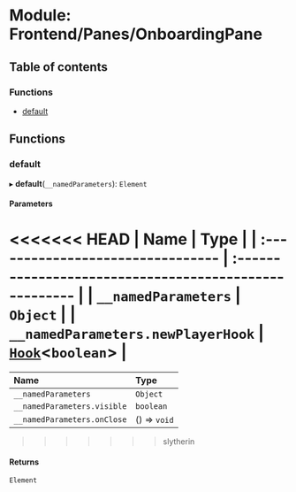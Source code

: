 # Module: Frontend/Panes/OnboardingPane

## Table of contents

### Functions

- [default](Frontend_Panes_OnboardingPane.md#default)

## Functions

### default

▸ **default**(`__namedParameters`): `Element`

#### Parameters

<<<<<<< HEAD
| Name                              | Type                                                   |
| :-------------------------------- | :----------------------------------------------------- |
| `__namedParameters`               | `Object`                                               |
| `__namedParameters.newPlayerHook` | [`Hook`](types_global_GlobalTypes.md#hook)<`boolean`\> |
=======
| Name                        | Type         |
| :-------------------------- | :----------- |
| `__namedParameters`         | `Object`     |
| `__namedParameters.visible` | `boolean`    |
| `__namedParameters.onClose` | () => `void` |
>>>>>>> slytherin

#### Returns

`Element`
